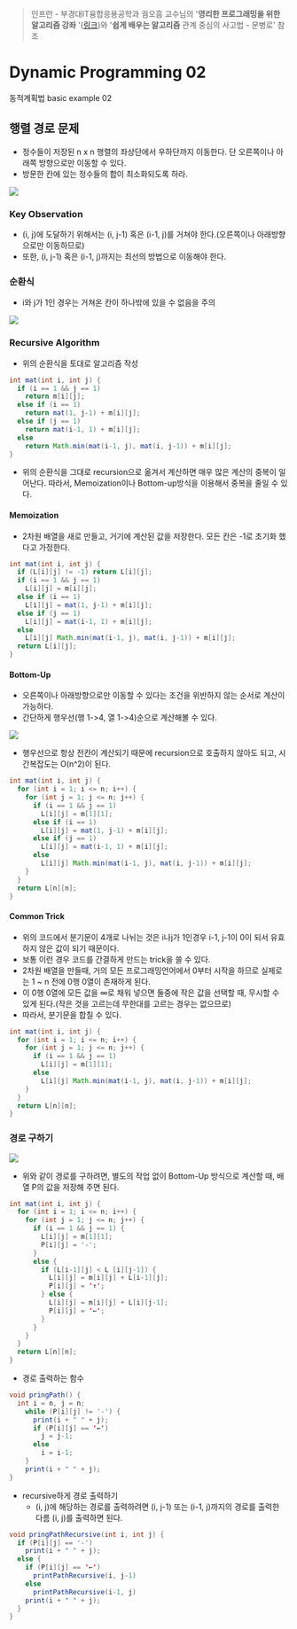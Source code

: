 > 인프런 - 부경대IT융합응용공학과 궘오흠 교수님의 '**영리한 프로그래밍을 위한 알고리즘 강좌** '([링크](https://www.inflearn.com/course/%EC%95%8C%EA%B3%A0%EB%A6%AC%EC%A6%98-%EA%B0%95%EC%A2%8C/))와 '**쉽게 배우는 알고리즘** 관계 중심의 사고법 - 문병로' 참조

# Dynamic Programming 02

동적계획법 basic example 02

## 행렬 경로 문제

* 정수들이 저장된 n x n 행렬의 좌상단에서 우하단까지 이동한다. 단 오른쪽이나 아래쪽 방향으로만 이동할 수 있다.
* 방문한 칸에 있는 정수들의 합이 최소화되도록 하라.

![](https://github.com/namjunemy/TIL/blob/master/Algorithm/img/dp_03.png?raw=true)

### Key Observation

* (i, j)에 도달하기 위해서는 (i, j-1) 혹은 (i-1, j)를 거쳐야 한다.(오른쪽이나 아래방향으로만 이동하므로)
* 또한, (i, j-1) 혹은 (i-1, j)까지는 최선의 방법으로 이동해야 한다.

### 순환식

* i와 j가 1인 경우는 거쳐온 칸이 하나밖에 있을 수 없음을 주의

![](https://github.com/namjunemy/TIL/blob/master/Algorithm/img/dp_04.png?raw=true)

### Recursive Algorithm

* 위의 순환식을 토대로 알고리즘 작성

```java
int mat(int i, int j) {
  if (i == 1 && j == 1)
    return m[i][j];
  else if (i == 1)
    return mat(1, j-1) + m[i][j];
  else if (j == 1)
    return mat(i-1, 1) + m[i][j];
  else
    return Math.min(mat(i-1, j), mat(i, j-1)) + m[i][j];
}
```

* 위의 순환식을 그대로 recursion으로 옮겨서 계산하면 매우 많은 계산의 중복이 일어난다. 따라서, Memoization이나 Bottom-up방식을 이용해서 중복을 줄일 수 있다.

#### Memoization

* 2차원 배열을 새로 만들고, 거기에 계산된 값을 저장한다. 모든 칸은 -1로 초기화 했다고 가정한다.

```java
int mat(int i, int j) {
  if (L[i][j] != -1) return L[i][j];
  if (i == 1 && j == 1)
    L[i][j] = m[i][j];
  else if (i == 1)
    L[i][j] = mat(1, j-1) + m[i][j];
  else if (j == 1)
    L[i][j] = mat(i-1, 1) + m[i][j];
  else
    L[i][j] Math.min(mat(i-1, j), mat(i, j-1)) + m[i][j];
  return L[i][j];
}
```

#### Bottom-Up

* 오른쪽이나 아래방향으로만 이동할 수 있다는 조건을 위반하지 않는 순서로 계산이 가능하다.
* 간단하게 행우선(행 1->4, 열 1->4)순으로 계산해볼 수 있다.

![](https://github.com/namjunemy/TIL/blob/master/Algorithm/img/dp_05.png?raw=true)

* 행우선으로 항상 전칸이 계산되기 때문에 recursion으로 호출하지 않아도 되고, 시간복잡도는 O(n^2)이 된다.

```java
int mat(int i, int j) {
  for (int i = 1; i <= n; i++) {
    for (int j = 1; j <= n; j++) {
      if (i == 1 && j == 1)
        L[i][j] = m[1][1];
      else if (i == 1)
        L[i][j] = mat(1, j-1) + m[i][j];
      else if (j == 1)
        L[i][j] = mat(i-1, 1) + m[i][j];
      else
        L[i][j] Math.min(mat(i-1, j), mat(i, j-1)) + m[i][j];
    }
  }
  return L[n][n];
}
```

#### Common Trick

* 위의 코드에서 분기문이 4개로 나뉘는 것은 i나j가 1인경우 i-1, j-1이 0이 되서 유효하지 않은 값이 되기 때문이다.
* 보통 이런 경우 코드를 간결하게 만드는 trick을 쓸 수 있다.
* 2차원 배열을 만들때, 거의 모든 프로그래밍언어에서 0부터 시작을 하므로 실제로는 1 ~ n 전에 0행 0열이 존재하게 된다.
* 이 0행 0열에 모든 값을 ∞로 채워 넣으면 둘중에 작은 값을 선택할 때, 무시할 수 있게 된다.(작은 것을 고르는데 무한대를 고르는 경우는 없으므로)
* 따라서, 분기문을 합칠 수 있다.

```java
int mat(int i, int j) {
  for (int i = 1; i <= n; i++) {
    for (int j = 1; j <= n; j++) {
      if (i == 1 && j == 1)
        L[i][j] = m[1][1];
      else
        L[i][j] Math.min(mat(i-1, j), mat(i, j-1)) + m[i][j];
    }
  }
  return L[n][n];
}
```

### 경로 구하기

![](https://github.com/namjunemy/TIL/blob/master/Algorithm/img/dp_06.png?raw=true)

* 위와 같이 경로를 구하려면, 별도의 작업 없이 Bottom-Up 방식으로 계산할 때, 배열 P의 값을 저장해 주면 된다.

```java
int mat(int i, int j) {
  for (int i = 1; i <= n; i++) {
    for (int j = 1; j <= n; j++) {
      if (i == 1 && j == 1) {
        L[i][j] = m[1][1];
        P[i][j] = '-';
      }
      else {
        if (L[i-1][j] < L [i][j-1]) {
          L[i][j] = m[i][j] + L[i-1][j];
          P[i][j] = '↑';
        } else {
          L[i][j] = m[i][j] + L[i][j-1];
          P[i][j] = '←';
        }
      }
    }
  }
  return L[n][n];
}
```

* 경로 출력하는 함수

```java
void pringPath() {
  int i = n, j = n;
    while (P[i][j] != '-') {
      print(i + " " + j);
      if (P[i][j] == '←')
        j = j-1;
      else
        i = i-1;
    }
    print(i + " " + j);
}
```

* recursive하게 경로 출력하기
  * (i, j)에 해당하는 경로를 출력하려면 (i, j-1) 또는 (i-1, j)까지의 경로를 출력한 다름 (i, j)를 출력하면 된다.

```java
void pringPathRecursive(int i, int j) {
  if (P[i][j] == '-')
    print(i + " " + j);
  else {
    if (P[i][j] == '←')
      printPathRecursive(i, j-1)
    else
      printPathRecursive(i-1, j)
    print(i + " " + j);
  }
}
```

